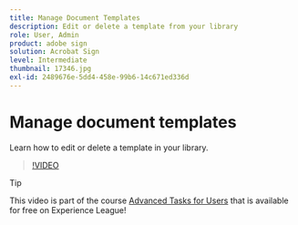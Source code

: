 ```yaml
---
title: Manage Document Templates
description: Edit or delete a template from your library
role: User, Admin
product: adobe sign
solution: Acrobat Sign
level: Intermediate
thumbnail: 17346.jpg
exl-id: 2489676e-5dd4-458e-99b6-14c671ed336d
---
```

# Manage document templates

Learn how to edit or delete a template in your library.

>[!VIDEO](https://video.tv.adobe.com/v/342567?quality=12&learn=on&hidetitle=true)

>[!TIP]
>
>This video is part of the course [Advanced Tasks for Users](https://experienceleague.adobe.com/?recommended=Sign-U-1-2020.3) that is available for free on Experience League!